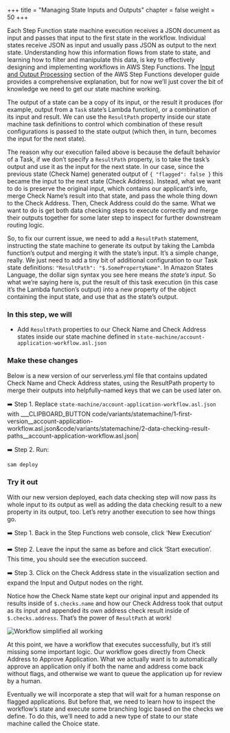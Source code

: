 +++
title = "Managing State Inputs and Outputs"
chapter = false
weight = 50
+++

Each Step Function state machine execution receives a JSON document as input and passes that input to the first state in the workflow. Individual states receive JSON as input and usually pass JSON as output to the next state. Understanding how this information flows from state to state, and learning how to filter and manipulate this data, is key to effectively designing and implementing workflows in AWS Step Functions. The [Input and Output Processing](https://docs.aws.amazon.com/step-functions/latest/dg/concepts-input-output-filtering.html) section of the AWS Step Functions developer guide provides a comprehensive explanation, but for now we’ll just cover the bit of knowledge we need to get our state machine working.

The output of a state can be a copy of its input, or the result it produces (for example, output from a `Task` state’s Lambda function), or a combination of its input and result. We can use the `ResultPath` property inside our state machine task definitions to control which combination of these result configurations is passed to the state output (which then, in turn, becomes the input for the next state). 

The reason why our execution failed above is because the default behavior of a Task, if we don’t specify a `ResultPath` property, is to take the task’s output and use it as the input for the next state. In our case, since the previous state (Check Name) generated output of `{ "flagged": false }` this became the input to the next state (Check Address). Instead, what we want to do is preserve the original input, which contains our applicant’s info, merge Check Name’s result into that state, and pass the whole thing down to the Check Address.  Then, Check Address could do the same. What we want to do is get both data checking steps to execute correctly and merge their outputs together for some later step to inspect for further downstream routing logic.

So, to fix our current issue, we need to add a `ResultPath` statement, instructing the state machine to generate its output by taking the Lambda function’s output and merging it with the state’s input. It’s a simple change, really. We just need to add a tiny bit of additional configuration to our Task state definitions: `"ResultPath": "$.SomePropertyName"`. In Amazon States Language, the dollar sign syntax you see here means *the state’s input.* So what we’re saying here is, put the result of this task execution (in this case it’s the Lambda function’s output) into a new property of the object containing the input state, and use that as the state’s output.

### In this step, we will

* Add `ResultPath` properties to our Check Name and Check Address states inside our state machine defined in `state-machine/account-application-workflow.asl.json`

### Make these changes

Below is a new version of our serverless.yml file that contains updated Check Name and Check Address states, using the ResultPath property to merge their outputs into helpfully-named keys that we can be used later on.


➡️ Step 1. Replace `state-machine/account-application-workflow.asl.json` with ___CLIPBOARD_BUTTON code/variants/statemachine/1-first-version__account-application-workflow.asl.json&code/variants/statemachine/2-data-checking-result-paths__account-application-workflow.asl.json|

➡️ Step 2. Run:

```bash
sam deploy
```

### Try it out

With our new version deployed, each data checking step will now pass its whole input to its output as well as adding the data checking result to a new property in its output, too. Let’s retry another execution to see how things go.

➡️ Step 1. Back in the Step Functions web console, click ‘New Execution’

➡️ Step 2. Leave the input the same as before and click ‘Start execution’. This time, you should see the execution succeed.

➡️ Step 3. Click on the Check Address state in the visualization section and expand the Input and Output nodes on the right. 

Notice how the Check Name state kept our original input and appended its results inside of `$.checks.name` and how our Check Address took that output as its input and appended its own address check result inside of `$.checks.address`.  That’s the power of `ResultPath` at work!

![Workflow simplified all working](/images/simplified-workflow-vis-working.png)

At this point, we have a workflow that executes successfully, but it’s still missing some important logic. Our workflow goes directly from Check Address to Approve Application.  What we actually want is to automatically approve an application only if both the name and address come back without flags, and otherwise we want to queue the application up for review by a human.  

Eventually we will incorporate a step that will wait for a human response on flagged applications. But before that, we need to learn how to inspect the workflow’s state and execute some branching logic based on the checks we define.  To do this, we’ll need to add a new type of state to our state machine called the Choice state.